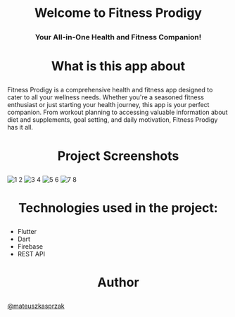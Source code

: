 # <p align="center">Welcome to Fitness Prodigy</p>
<h3><p align="center">Your All-in-One Health and Fitness Companion!</p></h3>

# <p align="center">What is this app about</p>

Fitness Prodigy is a comprehensive health and fitness app designed to cater to all your wellness needs. Whether you're a seasoned fitness enthusiast or just starting your health journey, this app is your perfect companion. From workout planning to accessing valuable information about diet and supplements, goal setting, and daily motivation, Fitness Prodigy has it all.

# <p align="center">Project Screenshots</p>

![1 2](https://github.com/mateuszkasprzak94/fitness_prodigy/assets/142491717/b7e81060-7818-4524-87f1-b05b7e84411c)
![3 4](https://github.com/mateuszkasprzak94/fitness_prodigy/assets/142491717/ddbbb895-4312-450d-b9b2-0b14ab62227c)
![5 6](https://github.com/mateuszkasprzak94/fitness_prodigy/assets/142491717/d0228cfa-3994-4bf2-a173-40c550ada74b)
![7 8](https://github.com/mateuszkasprzak94/fitness_prodigy/assets/142491717/2cc0b13a-116b-4693-a848-4b3433e987c9)

# <p align="center">Technologies used in the project:</p>

- Flutter
- Dart
- Firebase
- REST API


# <p align="center">Author</p>
[@mateuszkasprzak](https://github.com/mateuszkasprzak94)
